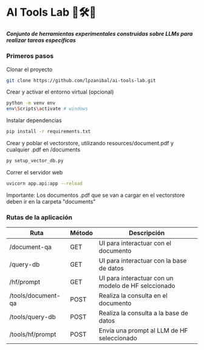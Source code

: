 # AI Tools Lab 🤖🛠️🧪

##### Conjunto de herramientas experimentales construidas sobre LLMs para realizar tareas específicas

### Primeros pasos

Clonar el proyecto

```sh
git clone https://github.com/lpzanibal/ai-tools-lab.git
```

Crear y activar el entorno virtual (opcional)

```sh
python -m venv env
env\Scripts\activate # windows
```

Instalar dependencias

```sh
pip install -r requirements.txt
```

Crear y poblar el vectorstore, utilizando resources/document.pdf y cualquier .pdf en /documents

```sh
py setup_vector_db.py
```

Correr el servidor web

```sh
uvicorn app.api:app --reload
```

Importante: Los documentos .pdf que se van a cargar en el vectorstore deben ir en la carpeta "documents"

### Rutas de la aplicación

| Ruta               | Método | Descripción                                         |
| ------------------ | ------ | --------------------------------------------------- |
| /document-qa       | GET    | UI para interactuar con el documento                |
| /query-db          | GET    | UI para interactuar con la base de datos            |
| /hf/prompt         | GET    | UI para interactuar con un modelo de HF selccionado |
| /tools/document-qa | POST   | Realiza la consulta en el documento                 |
| /tools/query-db    | POST   | Realiza la consulta a la base de datos              |
| /tools/hf/prompt   | POST   | Envía una prompt al LLM de HF seleccionado          |
